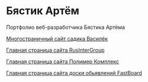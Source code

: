 
# Бястик Артём

Портфолио веб-разработчика Бястика Артёма

[Многостраничный сайт садика Василёк](https://stalker3343.github.io/Vasilyok/ "Василёк")

[Главная страница сайта RusInterGroup](https://stalker3343.github.io/RusInter%20Group/ "RusInterGroup")

[Главная страница сайта Полимер Комплекс](https://stalker3343.github.io/PolimerComplex/ "Полимер Комплекс")

[Главная страница сайта доски обьявлений FastBoard](https://stalker3343.github.io/Board/src/ "FastBoard")


